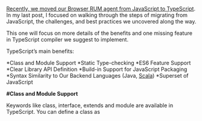 [Recently, we moved our Browser RUM agent from JavaScript to TypeScript](https://blog.appdynamics.com/devops/8-steps-migrating-javascript-typescript/). In my last post, I focused on walking through the steps of migrating from JavaScript, the challenges, and best practices we uncovered along the way.

This one will focus on more details of the benefits and one missing feature in TypeScript compiler we suggest to implement.

TypeScript’s main benefits:

*Class and Module Support
*Static Type-checking
*ES6 Feature Support
*Clear Library API Definition
*Build-in Support for JavaScript Packaging
*Syntax Similarity to Our Backend Languages (Java, [Scala](http://www.slideshare.net/razvanc/quick-typescript-vs-scala-sample))
*Superset of JavaScript

**#Class and Module Support**

Keywords like class, interface, extends and module are available in TypeScript.
You can define a class as
